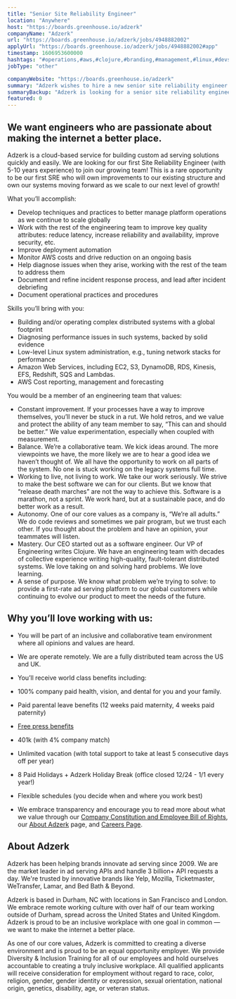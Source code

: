 ```yaml
---
title: "Senior Site Reliability Engineer"
location: "Anywhere"
host: "https://boards.greenhouse.io/adzerk"
companyName: "Adzerk"
url: "https://boards.greenhouse.io/adzerk/jobs/4948882002"
applyUrl: "https://boards.greenhouse.io/adzerk/jobs/4948882002#app"
timestamp: 1606953600000
hashtags: "#operations,#aws,#clojure,#branding,#management,#linux,#devsec,#accountant,#marketing,#rest"
jobType: "other"

companyWebsite: "https://boards.greenhouse.io/adzerk"
summary: "Adzerk wishes to hire a new senior site reliability engineer. If you have 5-10 years experience) to join our growing team! This is a rare opportunity to be our first SRE who will own improvements to our existing structure and own our systems moving forward as we scale to our next level of growth!, consider applying."
summaryBackup: "Adzerk is looking for a senior site reliability engineer that has experience in: #operations, #clojure, #branding."
featured: 0
---
```


## We want engineers who are passionate about making the internet a better place.

Adzerk is a cloud-based service for building custom ad serving solutions quickly and easily. We are looking for our first Site Reliability Engineer (with 5-10 years experience) to join our growing team! This is a rare opportunity to be our first SRE who will own improvements to our existing structure and own our systems moving forward as we scale to our next level of growth!

What you’ll accomplish: 

*   Develop techniques and practices to better manage platform operations as we continue to scale globally
*   Work with the rest of the engineering team to improve key quality attributes: reduce latency, increase reliability and availability, improve security, etc.
*   Improve deployment automation
*   Monitor AWS costs and drive reduction on an ongoing basis
*   Help diagnose issues when they arise, working with the rest of the team to address them
*   Document and refine incident response process, and lead after incident debriefing
*   Document operational practices and procedures

Skills you’ll bring with you: 

*   Building and/or operating complex distributed systems with a global footprint
*   Diagnosing performance issues in such systems, backed by solid evidence
*   Low-level Linux system administration, e.g., tuning network stacks for performance
*   Amazon Web Services, including EC2, S3, DynamoDB, RDS, Kinesis, EFS, Redshift, SQS and Lambdas.
*   AWS Cost reporting, management and forecasting

You would be a member of an engineering team that values:

*   Constant improvement. If your processes have a way to improve themselves, you’ll never be stuck in a rut. We hold retros, and we value and protect the ability of any team member to say, “This can and should be better.” We value experimentation, especially when coupled with measurement.
*   Balance. We’re a collaborative team. We kick ideas around. The more viewpoints we have, the more likely we are to hear a good idea we haven’t thought of. We all have the opportunity to work on all parts of the system. No one is stuck working on the legacy systems full time.
*   Working to live, not living to work. We take our work seriously. We strive to make the best software we can for our clients. But we know that “release death marches” are not the way to achieve this. Software is a marathon, not a sprint. We work hard, but at a sustainable pace, and do better work as a result.
*   Autonomy. One of our core values as a company is, “We’re all adults.” We do code reviews and sometimes we pair program, but we trust each other. If you thought about the problem and have an opinion, your teammates will listen.
*   Mastery. Our CEO started out as a software engineer. Our VP of Engineering writes Clojure. We have an engineering team with decades of collective experience writing high-quality, fault-tolerant distributed systems. We love taking on and solving hard problems. We love learning.
*   A sense of purpose. We know what problem we’re trying to solve: to provide a first-rate ad serving platform to our global customers while continuing to evolve our product to meet the needs of the future.

## Why you’ll love working with us:

*   You will be part of an inclusive and collaborative team environment where all opinions and values are heard.
*   We are operate remotely. We are a fully distributed team across the US and UK.
*   You’ll receive world class benefits including:

*   100% company paid health, vision, and dental for you and your family.
*   Paid parental leave benefits (12 weeks paid maternity, 4 weeks paid paternity)
*   [Free press benefits](https://artplusmarketing.com/free-press-a-corporate-benefit-that-benefits-all-4f7868f11bbf) 
*   401k (with 4% company match)
*   Unlimited vacation (with total support to take at least 5 consecutive days off per year)
*   8 Paid Holidays + Adzerk Holiday Break (office closed 12/24 - 1/1 every year!)
*   Flexible schedules (you decide when and where you work best)

*   We embrace transparency and encourage you to read more about what we value through our [Company Constitution and Employee Bill of Rights](https://adzerk.com/blog/company-constitution/), our [About Adzerk](https://adzerk.com/about/) page, and [Careers Page](https://adzerk.com/careers/).

## About Adzerk

Adzerk has been helping brands innovate ad serving since 2009. We are the market leader in ad serving APIs and handle 3 billion+ API requests a day. We're trusted by innovative brands like Yelp, Mozilla, Ticketmaster, WeTransfer, Lamar, and Bed Bath & Beyond.

Adzerk is based in Durham, NC with locations in San Francisco and London. We embrace remote working culture with over half of our team working outside of Durham, spread across the United States and United Kingdom. Adzerk is proud to be an inclusive workplace with one goal in common — we want to make the internet a better place. 

As one of our core values, Adzerk is committed to creating a diverse environment and is proud to be an equal opportunity employer. We provide Diversity & Inclusion Training for all of our employees and hold ourselves accountable to creating a truly inclusive workplace. All qualified applicants will receive consideration for employment without regard to race, color, religion, gender, gender identity or expression, sexual orientation, national origin, genetics, disability, age, or veteran status.

